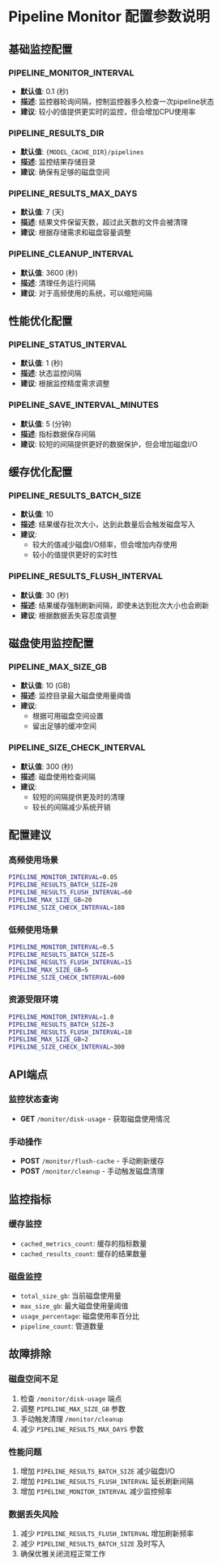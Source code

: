 # Pipeline Monitor 配置参数说明

## 基础监控配置

### PIPELINE_MONITOR_INTERVAL
- **默认值**: 0.1 (秒)
- **描述**: 监控器轮询间隔，控制监控器多久检查一次pipeline状态
- **建议**: 较小的值提供更实时的监控，但会增加CPU使用率

### PIPELINE_RESULTS_DIR
- **默认值**: `{MODEL_CACHE_DIR}/pipelines`
- **描述**: 监控结果存储目录
- **建议**: 确保有足够的磁盘空间

### PIPELINE_RESULTS_MAX_DAYS
- **默认值**: 7 (天)
- **描述**: 结果文件保留天数，超过此天数的文件会被清理
- **建议**: 根据存储需求和磁盘容量调整

### PIPELINE_CLEANUP_INTERVAL
- **默认值**: 3600 (秒)
- **描述**: 清理任务运行间隔
- **建议**: 对于高频使用的系统，可以缩短间隔

## 性能优化配置

### PIPELINE_STATUS_INTERVAL
- **默认值**: 1 (秒)
- **描述**: 状态监控间隔
- **建议**: 根据监控精度需求调整

### PIPELINE_SAVE_INTERVAL_MINUTES
- **默认值**: 5 (分钟)
- **描述**: 指标数据保存间隔
- **建议**: 较短的间隔提供更好的数据保护，但会增加磁盘I/O

## 缓存优化配置

### PIPELINE_RESULTS_BATCH_SIZE
- **默认值**: 10
- **描述**: 结果缓存批次大小，达到此数量后会触发磁盘写入
- **建议**: 
  - 较大的值减少磁盘I/O频率，但会增加内存使用
  - 较小的值提供更好的实时性

### PIPELINE_RESULTS_FLUSH_INTERVAL
- **默认值**: 30 (秒)
- **描述**: 结果缓存强制刷新间隔，即使未达到批次大小也会刷新
- **建议**: 根据数据丢失容忍度调整

## 磁盘使用监控配置

### PIPELINE_MAX_SIZE_GB
- **默认值**: 10 (GB)
- **描述**: 监控目录最大磁盘使用量阈值
- **建议**: 
  - 根据可用磁盘空间设置
  - 留出足够的缓冲空间

### PIPELINE_SIZE_CHECK_INTERVAL
- **默认值**: 300 (秒)
- **描述**: 磁盘使用检查间隔
- **建议**: 
  - 较短的间隔提供更及时的清理
  - 较长的间隔减少系统开销

## 配置建议

### 高频使用场景
```bash
PIPELINE_MONITOR_INTERVAL=0.05
PIPELINE_RESULTS_BATCH_SIZE=20
PIPELINE_RESULTS_FLUSH_INTERVAL=60
PIPELINE_MAX_SIZE_GB=20
PIPELINE_SIZE_CHECK_INTERVAL=180
```

### 低频使用场景
```bash
PIPELINE_MONITOR_INTERVAL=0.5
PIPELINE_RESULTS_BATCH_SIZE=5
PIPELINE_RESULTS_FLUSH_INTERVAL=15
PIPELINE_MAX_SIZE_GB=5
PIPELINE_SIZE_CHECK_INTERVAL=600
```

### 资源受限环境
```bash
PIPELINE_MONITOR_INTERVAL=1.0
PIPELINE_RESULTS_BATCH_SIZE=3
PIPELINE_RESULTS_FLUSH_INTERVAL=10
PIPELINE_MAX_SIZE_GB=2
PIPELINE_SIZE_CHECK_INTERVAL=300
```

## API端点

### 监控状态查询
- **GET** `/monitor/disk-usage` - 获取磁盘使用情况

### 手动操作
- **POST** `/monitor/flush-cache` - 手动刷新缓存
- **POST** `/monitor/cleanup` - 手动触发磁盘清理

## 监控指标

### 缓存监控
- `cached_metrics_count`: 缓存的指标数量
- `cached_results_count`: 缓存的结果数量

### 磁盘监控
- `total_size_gb`: 当前磁盘使用量
- `max_size_gb`: 最大磁盘使用量阈值
- `usage_percentage`: 磁盘使用率百分比
- `pipeline_count`: 管道数量

## 故障排除

### 磁盘空间不足
1. 检查 `/monitor/disk-usage` 端点
2. 调整 `PIPELINE_MAX_SIZE_GB` 参数
3. 手动触发清理 `/monitor/cleanup`
4. 减少 `PIPELINE_RESULTS_MAX_DAYS` 参数

### 性能问题
1. 增加 `PIPELINE_RESULTS_BATCH_SIZE` 减少磁盘I/O
2. 增加 `PIPELINE_RESULTS_FLUSH_INTERVAL` 延长刷新间隔
3. 增加 `PIPELINE_MONITOR_INTERVAL` 减少监控频率

### 数据丢失风险
1. 减少 `PIPELINE_RESULTS_FLUSH_INTERVAL` 增加刷新频率
2. 减少 `PIPELINE_RESULTS_BATCH_SIZE` 及时写入
3. 确保优雅关闭流程正常工作 